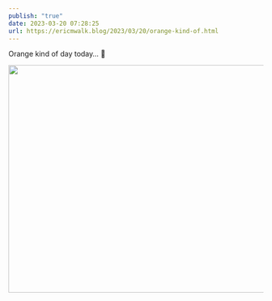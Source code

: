 ```yaml
---
publish: "true"
date: 2023-03-20 07:28:25
url: https://ericmwalk.blog/2023/03/20/orange-kind-of.html
---
```

Orange kind of day today… 🧡


<img src="uploads/2023/8f5162a02a.jpg" width="600" height="450" alt="">